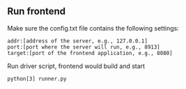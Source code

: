 ## Run frontend
Make sure the config.txt file contains the following settings:  
```
addr:[address of the server, e.g., 127.0.0.1]  
port:[port where the server will run, e.g., 8913]    
target:[port of the frontend application, e.g., 8080]
```
Run driver script, frontend would build and start
```
python[3] runner.py
```

